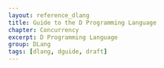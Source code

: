 ```yaml
---
layout: reference_dlang
title: Guide to the D Programming Language
chapter: Concurrency
excerpt: D Programming Language
group: DLang
tags: [dlang, dguide, draft]
---
```

